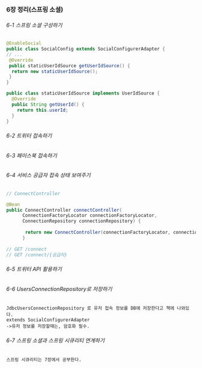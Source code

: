 ### 6장 정리(스프링 소셜)

###### 6-1 스프링 소셜 구성하기
~~~java
@EnableSocial
public class SocialConfig extends SocialConfigurerAdapter {
// ...
 @Override
 public staticUserIdSource getUserIdSource() {
  return new staticUserIdSource();
 }
}

public class staticUserIdSource implements UserIdSource {
  @Override
  public String getUserId() {
    return this.userId;
  }
}
~~~
###### 6-2 트위터 접속하기
######  6-3 페이스북 접속하기
######  6-4 서비스 공급자 접속 상태 보여주기
~~~java
// ConnectController

@Bean
public ConnectController connectController(
      ConnectionFactoryLocator connectionFactoryLocator,
      ConnectionRepository connectionRepository) {
      
       return new ConnectController(connectionFactoryLocator, connectionRepository);
      }
 
// GET /connect
// GET /connect/{공급자}
~~~
######  6-5 트위터 API 활용하기
######  6-6 UsersConnectionRepository로 저장하기
~~~
JdbcUsersConnectionRepository 로 유저 접속 정보를 DB에 저장한다고 책에 나와있다.
extends SocialConfigurerAdapter
->유저 정보를 저장할때는, 암호화 필수.
~~~
######  6-7 스프링 소셜과 스프링 시큐리티 연계하기
~~~
스프링 시큐리티는 7장에서 공부한다.
~~~
